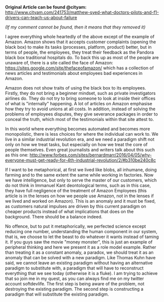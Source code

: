 **Original Article can be found @cityam:** http://www.cityam.com/241753/matthew-syed-what-doctors-pilots-and-f1-drivers-can-teach-us-about-failure

*(If my comment cannot be found, then it means that they removed it)*

I agree everything whole heartedly of the above except of the example of Amazon. Amazon shows that it accepts customer complaints (opening the black box) to make its tasks (processes, platform, product) better, but in terms of people, the employees, they treat their feedback as the Pandora black box traditional hospitals do. To back this up as most of the people are unaware of, there is a site called the face of Amazon: https://sites.google.com/site/thefaceofamazon/ which has a collection of news articles and testimonials about employees bad experiences in Amazon. 

Amazon does not show traits of using the black box to its employees. Firstly, they do not bring a beginner mindset, such as private investigators airlines do. They do not try to bring someone to look at inside their offices of what is "internally" happening. A lot of articles on Amazon emphasise how they try to avoid unions at all costs. In addition, instead of solving the problems of employees disputes, they give severance packages in order to conceal the truth, which most of the testimonials within that site attest to.

In this world where everything becomes automated and becomes more monopolistic, there is less choices for where the individual can work to. We live in a similar industrial revolution era, and we need a paradigm shift not only on how we treat tasks, but especially on how we treat the core of people themselves. Even great journalists and writers talk about this such as this one: http://www.forbes.com/sites/bernardmarr/2016/04/05/why-everyone-must-get-ready-for-4th-industrial-revolution/2/#b310be240c8c

If I want to be metaphorical, at first we lived like blobs, all inhumane, doing farming and to the same extent the same while working in factories. Now we have intelligence, but only to serve the master of our customers, which do not think in Immanuel Kant deontological terms, such as in this case, they have full negligence of the treatment of Amazon Employees (this article is in the lenses on how we people use Amazon, not in the lenses if we lived and worked on Amazon). This is an anomaly and it must be fixed, as customers natural impulses are driven by this current paradigm on cheaper products instead of what implications that does on the background. There should be a balance indeed.

No offence, but to put it metaphorically, we perfected science except reducing one number, understanding the human component in our system, that is, we choose to let the beast to do whatever it wants instead of taming it. If you guys saw the movie "money monster", this is just an example of peripheral thinking and here we present it as a role model example. Rather than treating it as a constant anomaly, a paradox, we should treat it as an anomaly that can be solved with a new paradigm. Like Thomas Kuhn have said, we cannot leave an existing paradigm without having an alternative paradigm to substitute with, a paradigm that will have to reconstruct everything that we see today (otherwise it is a fluke). I am trying to achieve that so join me in my quest, as you can always find me on my twitter account softdevlife.  The first step is being aware of the problem, not destroying the existing paradigm. The second step is constructing a paradigm that will substitute the existing paradigm.
